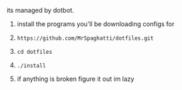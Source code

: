 its managed by dotbot. 

1. install the programs you'll be downloading configs for
2. `https://github.com/MrSpaghatti/dotfiles.git`
3. `cd dotfiles`
4. `./install`

5. if anything is broken figure it out im lazy
